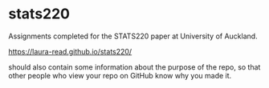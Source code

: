 # stats220
Assignments completed for the STATS220 paper at University of Auckland.

https://laura-read.github.io/stats220/

should also contain some information about the purpose of the repo, so that other people who view your repo on GitHub know why you made it.
